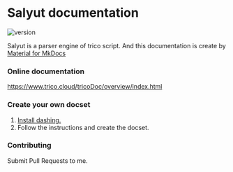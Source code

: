 # Salyut documentation
![version](https://img.shields.io/badge/version-0.0.8-4154af)

Salyut is a parser engine of trico script. And this documentation is create by [Material for MkDocs](https://squidfunk.github.io/mkdocs-material/g)

### Online documentation
https://www.trico.cloud/tricoDoc/overview/index.html

### Create your own docset
1. [Install dashing.](https://github.com/technosophos/dashing#readme)
2. Follow the instructions and create the docset.

### Contributing
Submit Pull Requests to me.
